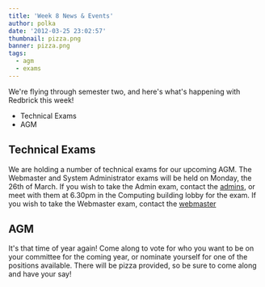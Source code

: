 ```yaml
---
title: 'Week 8 News & Events'
author: polka
date: '2012-03-25 23:02:57'
thumbnail: pizza.png
banner: pizza.png
tags:
  - agm
  - exams
---
```

We're flying through semester two, and here's what's happening with Redbrick this week!

*   Technical Exams
*   AGM

<!-- more -->
## Technical Exams

We are holding a number of technical exams for our upcoming AGM. The Webmaster and System Administrator exams will be held on Monday, the 26th of March. If you wish to take the Admin exam, contact the [admins](http://www.redbrick.dcu.ie/about/contact/admins), or meet with them at 6.30pm in the Computing building lobby for the exam. If you wish to take the Webmaster exam, contact the [webmaster](http://www.redbrick.dcu.ie/about/contact/webmaster)

## AGM

It's that time of year again! Come along to vote for who you want to be on your committee for the coming year, or nominate yourself for one of the positions available. There will be pizza provided, so be sure to come along and have your say!
